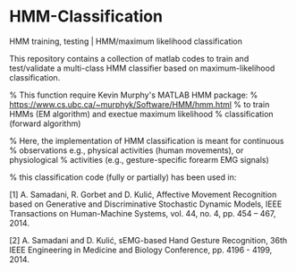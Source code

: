 # HMM-Classification
HMM training, testing | HMM/maximum likelihood classification

This repository contains a collection of matlab codes to train and test/validate a multi-class HMM classifier 
based on maximum-likelihood classification. 

% This function require Kevin Murphy's MATLAB HMM package:
%               https://www.cs.ubc.ca/~murphyk/Software/HMM/hmm.html
% to train HMMs (EM algorithm) and exectue maximum likelihood
% classification (forward algorithm)

% Here, the implementation of HMM classification is meant for continuous
% observations e.g., physical  activities (human movements), or physiological
% activities (e.g., gesture-specific forearm EMG signals)

% this classification code (fully or partially) has been used in: 

[1] A. Samadani, R. Gorbet and D. Kulić, Affective Movement Recognition based on Generative and Discriminative Stochastic Dynamic Models, IEEE Transactions on Human-Machine Systems, vol. 44, no. 4, pp. 454 – 467, 2014.

[2] A. Samadani and D. Kulić, sEMG-based Hand Gesture Recognition,	36th IEEE Engineering in Medicine and Biology Conference, pp. 4196 - 4199, 2014.



